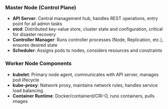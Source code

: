 ### Master Node (Control Plane)

- **API Server**: Central management hub, handles REST operations, entry point for all admin tasks
- **etcd**: Distributed key-value store, cluster state and configuration, critical for disaster recovery
- **Controller Manager**: Runs controller processes (Node, Replication, etc.), ensures desired state
- **Scheduler**: Assigns pods to nodes, considers resources and constraints

### Worker Node Components

- **kubelet**: Primary node agent, communicates with API server, manages pod lifecycle
- **kube-proxy**: Network proxy, maintains network rules, handles service load balancing
- **Container Runtime**: Docker/containerd/CRI-O, runs containers, pulls images